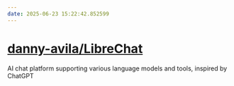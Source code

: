 ```yaml
---
date: 2025-06-23 15:22:42.852599
---
```


# [danny-avila/LibreChat](https://github.com/danny-avila/LibreChat)

AI chat platform supporting various language models and tools, inspired by ChatGPT